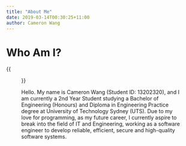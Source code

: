 ```yaml
---
title: "About Me"
date: 2019-03-14T00:30:25+11:00
author: Cameron Wang
---
```

# Who Am I?

{{<figure src="/img/dp4.jpg" height="500px" width="300px">}}

Hello. My name is Cameron Wang (Student ID: 13202320), and I am currently a 2nd Year Student studying a Bachelor of Engineering (Honours) and Diploma in Engineering Practice degree at University of Technology Sydney (UTS).
Due to my love for programming, as my future career, I currently aspire to break into the field of IT and Engineering, working as a software engineer to develop reliable, efficient, secure and high-quality software systems.